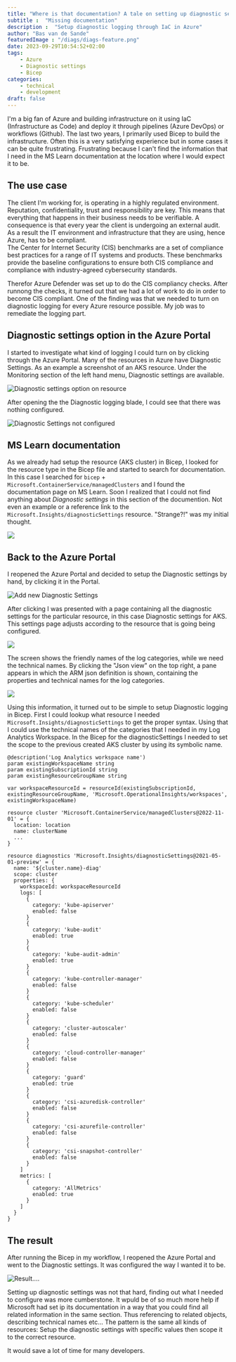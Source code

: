 ```yaml
---
title: "Where is that documentation? A tale on setting up diagnostic settings..."
subtitle :  "Missing documentation"
description :  "Setup diagnostic logging through IaC in Azure"
author: "Bas van de Sande"
featuredImage : "/diags/diags-feature.png"
date: 2023-09-29T10:54:52+02:00
tags: 
    - Azure
    - Diagnostic settings
    - Bicep
categories: 
    - technical
    - development
draft: false
---
```


I'm a big fan of Azure and building infrastructure on it using IaC (Infrastructure as Code) and deploy it through pipelines (Azure DevOps) or workflows (Github). The last two years, I primarily used Bicep to build the infrastructure. Often this is a very satisfying experience but in some cases it can be quite frustrating. Frustrating because I can't find the information that I need in the MS Learn documentation at the location where I would expect it to be.

## The use case
The client I'm working for, is operating in a highly regulated environment. Reputation, confidentiality, trust and responsibility are key. This means that everything that happens in their business needs to be verifiable. A consequence is that every year the client is undergoing an external audit. As a result the IT environment and infrastructure that they are using, hence Azure, has to be compliant.  
The Center for Internet Security (CIS) benchmarks are a set of compliance best practices for a range of IT systems and products. These benchmarks provide the baseline configurations to ensure both CIS compliance and compliance with industry-agreed cybersecurity standards.

Therefor Azure Defender was set up to do the CIS compliancy checks. After runnong the checks, it turned out that we had a lot of work to do in order to become CIS compliant. One of the finding was that we needed to turn on diagnostic logging for every Azure resource possible.  My job was to remediate the logging part.

## Diagnostic settings option in the Azure Portal
I started to investigate what kind of logging I could turn on by clicking through the Azure Portal. Many of the resources in Azure have Diagnostic Settings. As an example a screenshot of an AKS resource. Under the Monitoring section of the left hand menu, Diagnostic settings are available.

![Diagnostic settings option on resource](/diags/diags-aks.png)

After opening the the Diagnostic logging blade, I could see that there was nothing configured. 

![Diagnostic Settings not configured](/diags/diags-aks-notdefined.png)

## MS Learn documentation
As we already had setup the resource (AKS cluster) in Bicep, I looked for the resource type in the Bicep file and started to search for documentation.  In this case I searched for `bicep` + `Microsoft.ContainerService/managedClusters` and I found the documentation page on MS Learn. Soon I realized that I could not find anything about _Diagnostic settings_ in this section of the documention. Not even an example or a reference link to the `Microsoft.Insights/diagnosticSettings` resource. "Strange?!" was my initial thought.

![](/diags/diags-missing.png)


## Back to the Azure Portal
I reopened the Azure Portal and decided to setup the Diagnostic settings by hand, by clicking it in the Portal. 

![Add new Diagnostic Settings](/diags/diags-aks-addsettings.png)

After clicking I was presented with a page containing all the diagnostic settings for the particular resource, in this case Diagnostic settings for AKS. This settings page adjusts according to the resource that is going being configured.  

![](/diags/diags-aks-json.png)

The screen shows the friendly names of the log categories, while we need the technical names. By clicking the "Json view" on the top right, a pane appears in which the ARM json definition is shown, containing the properties and technical names for the log categories.

![](/diags/diags-aks-json-detail.png)

Using this information, it turned out to be simple to setup Diagnostic logging in Bicep. First I could lookup what resource I needed `Microsoft.Insights/diagnosticSettings` to get the proper syntax. Using that I could use the technical names of the categories that I needed in my Log Analytics Workspace.  In the Bicep for the diagnosticSettings I needed to set the scope to the previous created AKS cluster by using its symbolic name. 

```bicep
@description('Log Analytics workspace name')
param existingWorkspaceName string
param existingSubscriptionId string
param existingResourceGroupName string

var workspaceResourceId = resourceId(existingSubscriptionId, existingResourceGroupName, 'Microsoft.OperationalInsights/workspaces', existingWorkspaceName)

resource cluster 'Microsoft.ContainerService/managedClusters@2022-11-01' = {
  location: location
  name: clusterName
  ...
}

resource diagnostics 'Microsoft.Insights/diagnosticSettings@2021-05-01-preview' = {
  name: '${cluster.name}-diag'
  scope: cluster
  properties: {
    workspaceId: workspaceResourceId
    logs: [
      {
        category: 'kube-apiserver'
        enabled: false
      }
      {
        category: 'kube-audit'
        enabled: true
      }
      {
        category: 'kube-audit-admin'
        enabled: true
      }
      {
        category: 'kube-controller-manager'
        enabled: false
      }
      {
        category: 'kube-scheduler'
        enabled: false
      }
      {
        category: 'cluster-autoscaler'
        enabled: false
      }
      {
        category: 'cloud-controller-manager'
        enabled: false
      }
      {
        category: 'guard'
        enabled: true
      }
      {
        category: 'csi-azuredisk-controller'
        enabled: false
      }
      {
        category: 'csi-azurefile-controller'
        enabled: false
      }
      {
        category: 'csi-snapshot-controller'
        enabled: false
      }
    ]
    metrics: [
      {
        category: 'AllMetrics'
        enabled: true
      }
    ]
  }
}
```

## The result
After running the Bicep in my workflow, I reopened the Azure Portal and went to the Diagnostic settings. It was configured the way I wanted it to be.  

![Result....](/diags/diags-aks-result.png)

Setting up diagnostic settings was not that hard, finding out what I needed to configure was more cumberstone. It wpuld be of so much more help if Microsoft had set ip its documentation in a way that you could find all related information in the same section. Thus referencing to related objects, describing technical names etc... The pattern is the same all kinds of resources: Setup the diagnostic settings with specific values then scope it to the correct resource.

It would save a lot of time for many developers.


